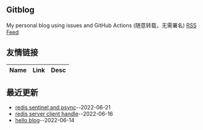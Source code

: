 ## Gitblog
My personal blog using issues and GitHub Actions (随意转载，无需署名)
[RSS Feed](https://raw.githubusercontent.com/Jack-laoniu/blog/master/feed.xml)
## 友情链接
| Name | Link | Desc | 
 | ---- | ---- | ---- |
## 最近更新
- [redis sentinel  and psync](https://github.com/Jack-laoniu/blog/issues/3)--2022-06-21
- [redis server  client handle](https://github.com/Jack-laoniu/blog/issues/2)--2022-06-16
- [hello blog](https://github.com/Jack-laoniu/blog/issues/1)--2022-06-14
